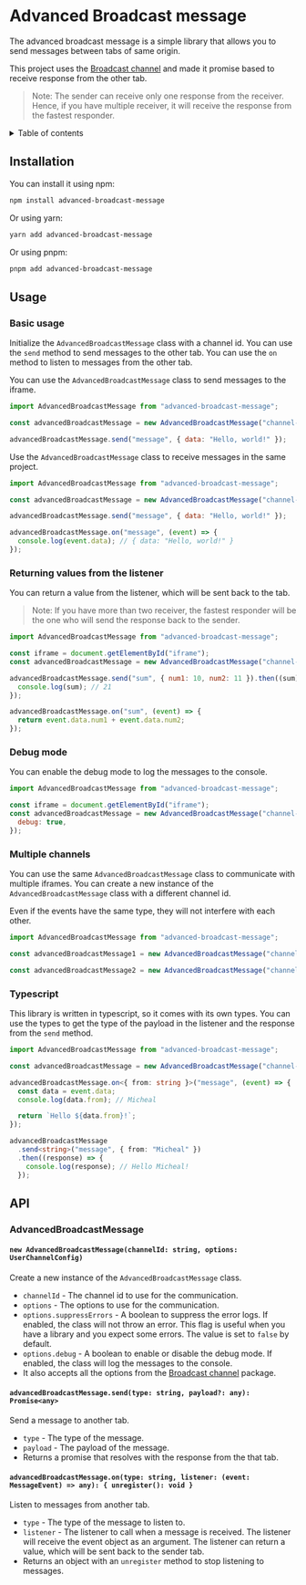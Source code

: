 # Advanced Broadcast message

The advanced broadcast message is a simple library that allows you to send messages between tabs of same origin.

This project uses the [Broadcast channel](https://github.com/pubkey/broadcast-channel) and made it promise based to receive response from the other tab.

> Note: The sender can receive only one response from the receiver. Hence, if you have multiple receiver, it will receive the response from the fastest responder.

<details>
<summary>Table of contents</summary>

- [Advanced Broadcast message](#advanced-broadcast-message)
  - [Installation](#installation)
  - [Usage](#usage)
    - [Basic usage](#basic-usage)
    - [Returning values from the listener](#returning-values-from-the-listener)
    - [Debug mode](#debug-mode)
    - [Multiple channels](#multiple-channels)
    - [Typescript](#typescript)
  - [API](#api)
    - [AdvancedBroadcastMessage](#advancedbroadcastmessage)
      - [`new AdvancedBroadcastMessage(channelId: string, options: UserChannelConfig)`](#new-advancedbroadcastmessagechannelid-string-options-userchannelconfig)
      - [`advancedBroadcastMessage.send(type: string, payload?: any): Promise<any>`](#advancedbroadcastmessagesendtype-string-payload-any-promiseany)
      - [`advancedBroadcastMessage.on(type: string, listener: (event: MessageEvent) => any): { unregister(): void }`](#advancedbroadcastmessageontype-string-listener-event-messageevent--any--unregister-void-)

</details>

## Installation

You can install it using npm:

```bash
npm install advanced-broadcast-message
```

Or using yarn:

```bash
yarn add advanced-broadcast-message
```

Or using pnpm:

```bash
pnpm add advanced-broadcast-message
```

## Usage

### Basic usage

Initialize the `AdvancedBroadcastMessage` class with a channel id. You can use the `send` method to send messages to the other tab. You can use the `on` method to listen to messages from the other tab.

You can use the `AdvancedBroadcastMessage` class to send messages to the iframe.

```javascript
import AdvancedBroadcastMessage from "advanced-broadcast-message";

const advancedBroadcastMessage = new AdvancedBroadcastMessage("channel-id");

advancedBroadcastMessage.send("message", { data: "Hello, world!" });
```

Use the `AdvancedBroadcastMessage` class to receive messages in the same project.

```javascript
import AdvancedBroadcastMessage from "advanced-broadcast-message";

const advancedBroadcastMessage = new AdvancedBroadcastMessage("channel-id");

advancedBroadcastMessage.send("message", { data: "Hello, world!" });

advancedBroadcastMessage.on("message", (event) => {
  console.log(event.data); // { data: "Hello, world!" }
});
```

### Returning values from the listener

You can return a value from the listener, which will be sent back to the tab.

> Note: If you have more than two receiver, the fastest responder will be the one who will send the response back to the sender.

```javascript
import AdvancedBroadcastMessage from "advanced-broadcast-message";

const iframe = document.getElementById("iframe");
const advancedBroadcastMessage = new AdvancedBroadcastMessage("channel-id");

advancedBroadcastMessage.send("sum", { num1: 10, num2: 11 }).then((sum) => {
  console.log(sum); // 21
});

advancedBroadcastMessage.on("sum", (event) => {
  return event.data.num1 + event.data.num2;
});
```

### Debug mode

You can enable the debug mode to log the messages to the console.

```javascript
import AdvancedBroadcastMessage from "advanced-broadcast-message";

const iframe = document.getElementById("iframe");
const advancedBroadcastMessage = new AdvancedBroadcastMessage("channel-id", {
  debug: true,
});
```

### Multiple channels

You can use the same `AdvancedBroadcastMessage` class to communicate with multiple iframes. You can create a new instance of the `AdvancedBroadcastMessage` class with a different channel id.

Even if the events have the same type, they will not interfere with each other.

```javascript
import AdvancedBroadcastMessage from "advanced-broadcast-message";

const advancedBroadcastMessage1 = new AdvancedBroadcastMessage("channel-id-1");

const advancedBroadcastMessage2 = new AdvancedBroadcastMessage("channel-id-2");
```

### Typescript

This library is written in typescript, so it comes with its own types. You can use the types to get the type of the payload in the listener and the response from the `send` method.

```typescript
import AdvancedBroadcastMessage from "advanced-broadcast-message";

const advancedBroadcastMessage = new AdvancedBroadcastMessage("channel-id");

advancedBroadcastMessage.on<{ from: string }>("message", (event) => {
  const data = event.data;
  console.log(data.from); // Micheal

  return `Hello ${data.from}!`;
});

advancedBroadcastMessage
  .send<string>("message", { from: "Micheal" })
  .then((response) => {
    console.log(response); // Hello Micheal!
  });
```

## API

### AdvancedBroadcastMessage

#### `new AdvancedBroadcastMessage(channelId: string, options: UserChannelConfig)`

Create a new instance of the `AdvancedBroadcastMessage` class.

- `channelId` - The channel id to use for the communication.
- `options` - The options to use for the communication.
- `options.suppressErrors` - A boolean to suppress the error logs. If enabled, the class will not throw an error. This flag is useful when you have a library and you expect some errors. The value is set to `false` by default.
- `options.debug` - A boolean to enable or disable the debug mode. If enabled, the class will log the messages to the console.
- It also accepts all the options from the [Broadcast channel](https://github.com/pubkey/broadcast-channel) package.

#### `advancedBroadcastMessage.send(type: string, payload?: any): Promise<any>`

Send a message to another tab.

- `type` - The type of the message.
- `payload` - The payload of the message.
- Returns a promise that resolves with the response from the that tab.

#### `advancedBroadcastMessage.on(type: string, listener: (event: MessageEvent) => any): { unregister(): void }`

Listen to messages from another tab.

- `type` - The type of the message to listen to.
- `listener` - The listener to call when a message is received. The listener will receive the event object as an argument. The listener can return a value, which will be sent back to the sender tab.
- Returns an object with an `unregister` method to stop listening to messages.

```

```
